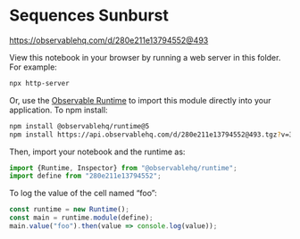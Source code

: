 # Sequences Sunburst

https://observablehq.com/d/280e211e13794552@493

View this notebook in your browser by running a web server in this folder. For
example:

~~~sh
npx http-server
~~~

Or, use the [Observable Runtime](https://github.com/observablehq/runtime) to
import this module directly into your application. To npm install:

~~~sh
npm install @observablehq/runtime@5
npm install https://api.observablehq.com/d/280e211e13794552@493.tgz?v=3
~~~

Then, import your notebook and the runtime as:

~~~js
import {Runtime, Inspector} from "@observablehq/runtime";
import define from "280e211e13794552";
~~~

To log the value of the cell named “foo”:

~~~js
const runtime = new Runtime();
const main = runtime.module(define);
main.value("foo").then(value => console.log(value));
~~~
